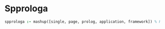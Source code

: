 # Spprologa

```prolog
spprologa :- mashup([single, page, prolog, application, framework]) % Powered by Blazor!
```
